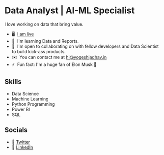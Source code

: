 # Data Analyst | AI-ML Specialist

I love working on data that bring value.

- 🖥️  [I am live](https://yogeshjadhav.in)
- 🧠  I'm learning Data and Reports.
- 🤝  I'm open to collaborating on with fellow developers and Data Scientist to build kick-ass products.
- ✉️  You can contact me at [hi@yogeshjadhav.in](mailto:hi@yogeshjadhav.in)
- ⚡  Fun fact: I'm a huge fan of Elon Musk 🐐

## Skills

- Data Science
- Machine Learning
- Python Programming
- Power BI
- SQL

## Socials

- 🐥 [Twitter](https://www.twitter.com/dynamo14324)
- 💼 [LinkedIn](https://www.linkedin.com/in/dynamo14324/)
